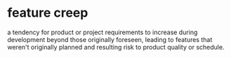 # feature creep


a tendency for product or project requirements to increase during
development beyond those originally foreseen, leading to features that
weren't originally planned and resulting risk to product quality or
schedule.


